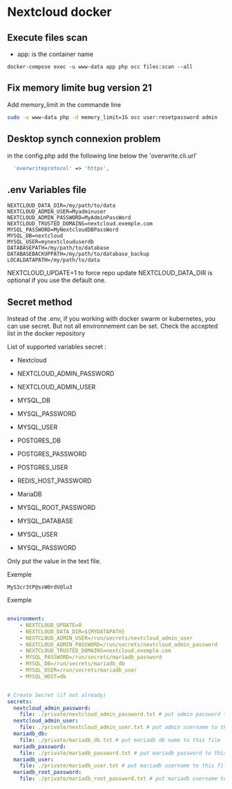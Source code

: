 # Nextcloud docker

## Execute files scan

- app: is the container name

```
docker-compose exec -u www-data app php occ files:scan --all
```

## Fix memory limite bug version 21


Add memory_limit in the commande line
```bash 
sudo -u www-data php -d memory_limit=1G occ user:resetpassword admin
```

## Desktop synch connexion problem

in the config.php add the following line below the 'overwrite.cli.url'

```php
  'overwriteprotocol' => 'https',
```


## .env Variables file

```
NEXTCLOUD_DATA_DIR=/my/path/to/data
NEXTCLOUD_ADMIN_USER=Myadminuser
NEXTCLOUD_ADMIN_PASSWORD=MyAdminPassWord
NEXTCLOUD_TRUSTED_DOMAINS=nextcloud.exemple.com
MYSQL_PASSWORD=MyNextcloudDBPassWord
MYSQL_DB=nextcloud
MYSQL_USER=mynextclouduserdb
DATABASEPATH=/my/path/to/database
DATABASEBACKUPPATH=/my/path/to/database_backup
LOCALDATAPATH=/my/path/to/data

```

NEXTCLOUD_UPDATE=1 to force repo update
NEXTCLOUD_DATA_DIR is optional if you use the default one.

## Secret method

Instead of the .env, if you working with docker swarm or kubernetes, you can use secret. But not all environnement can be set. Check the accepted list in the docker repository

List of supported variables secret :


- Nextcloud

 - NEXTCLOUD_ADMIN_PASSWORD
 - NEXTCLOUD_ADMIN_USER
 - MYSQL_DB
 - MYSQL_PASSWORD
 - MYSQL_USER
 - POSTGRES_DB
 - POSTGRES_PASSWORD
 - POSTGRES_USER
 - REDIS_HOST_PASSWORD

- MariaDB

 - MYSQL_ROOT_PASSWORD
 - MYSQL_DATABASE
 - MYSQL_USER
 - MYSQL_PASSWORD


Only put the value in the text file.

Exemple
```text
MyS3cr3tP@ssW0rdV@lu3
```

Exemple
```yaml

environment:
    - NEXTCLOUD_UPDATE=0
    - NEXTCLOUD_DATA_DIR=${MYDATAPATH}
    - NEXTCLOUD_ADMIN_USER=/run/secrets/nextcloud_admin_user
    - NEXTCLOUD_ADMIN_PASSWORD=/run/secrets/nextcloud_admin_password
    - NEXTCLOUD_TRUSTED_DOMAINS=nextcloud.exemple.com
    - MYSQL_PASSWORD=/run/secrets/mariadb_password
    - MYSQL_DB=/run/secrets/mariadb_db
    - MYSQL_USER=/run/secrets/mariadb_user
    - MYSQL_HOST=db


# Create Secret (if not already)
secrets:
  nextcloud_admin_password:
    file: ./private/nextcloud_admin_password.txt # put admin password to this file
  nextcloud_admin_user:
    file: ./private/nextcloud_admin_user.txt # put admin username to this file
  mariadb_db:
    file: ./private/mariadb_db.txt # put mariadb db name to this file
  mariadb_password:
    file: ./private/mariadb_password.txt # put mariadb password to this file
  mariadb_user:
    file: ./private/mariadb_user.txt # put mariadb username to this file
  mariadb_root_password:
    file: ./private/mariadb_root_password.txt # put mariadb username to this file


```